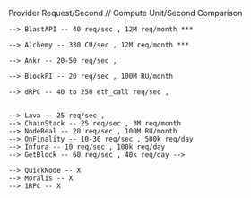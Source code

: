 
Provider Request/Second // Compute Unit/Second Comparison


	--> BlastAPI -- 40 req/sec , 12M req/month ***

	--> Alchemy -- 330 CU/sec , 12M req/month ***

	--> Ankr -- 20-50 req/sec , 

	--> BlockPI -- 20 req/sec , 100M RU/month

	--> dRPC -- 40 to 250 eth_call req/sec , 


	--> Lava -- 25 req/sec ,
	--> ChainStack -- 25 req/sec , 3M req/month
	--> NodeReal -- 20 req/sec , 100M RU/month
	--> OnFinality -- 10-30 req/sec , 500k req/day
	--> Infura -- 10 req/sec , 100k req/day
	--> GetBlock -- 60 req/sec , 40k req/day -->

	--> QuickNode -- X
	--> Moralis -- X
	--> 1RPC -- X
